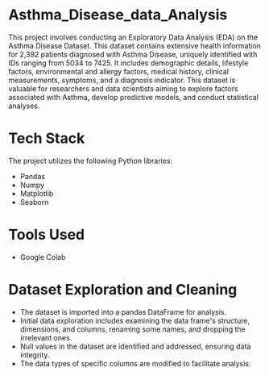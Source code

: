 # Asthma_Disease_data_Analysis
This project involves conducting an Exploratory Data Analysis (EDA) on the Asthma Disease Dataset. This dataset contains extensive health information for 2,392 patients diagnosed with Asthma Disease, uniquely identified with IDs ranging from 5034 to 7425. It includes demographic details, lifestyle factors, environmental and allergy factors, medical history, clinical measurements, symptoms, and a diagnosis indicator. This dataset is valuable for researchers and data scientists aiming to explore factors associated with Asthma, develop predictive models, and conduct statistical analyses.

# Tech Stack
The project utilizes the following Python libraries:

* Pandas
* Numpy
* Matplotlib
* Seaborn

# Tools Used 
* Google Colab

# Dataset Exploration and Cleaning 
*  The dataset is imported into a pandas DataFrame for analysis.
*  Initial data exploration includes examining the data frame's structure, dimensions, and columns, renaming some names, and dropping the irrelevant ones.
*  Null values in the dataset are identified and addressed, ensuring data integrity.
*  The data types of specific columns are modified to facilitate analysis.

